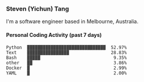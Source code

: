### Steven (Yichun) Tang

I'm a software engineer based in Melbourne, Australia.

#### Personal Coding Activity (past 7 days)
```
Python  ▓▓▓▓▓▓▓▓▓▓▓▓▓▓▓▓▓▓▓▓▓▓▓▓▓▓▓▓▓▓  52.97%
Text    ▓▓▓▓▓▓▓▓▓▓▓▓▓▓▓▓                28.83%
Bash    ▓▓▓▓▓                            9.35%
other   ▓▓                               3.86%
Docker  ▓                                2.99%
YAML    ▓                                2.00%
```
